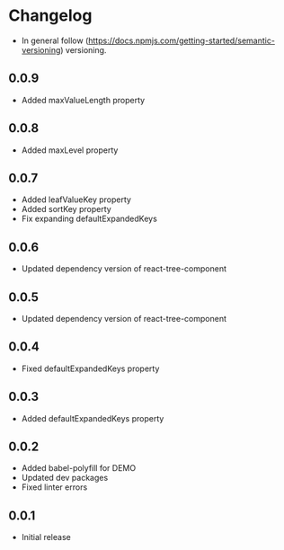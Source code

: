 # Changelog

* In general follow (https://docs.npmjs.com/getting-started/semantic-versioning) versioning.

## <next>

## 0.0.9
* Added maxValueLength property

## 0.0.8
* Added maxLevel property

## 0.0.7
* Added leafValueKey property
* Added sortKey property
* Fix expanding defaultExpandedKeys

## 0.0.6
* Updated dependency version of react-tree-component

## 0.0.5
* Updated dependency version of react-tree-component

## 0.0.4
* Fixed defaultExpandedKeys property

## 0.0.3
* Added defaultExpandedKeys property

## 0.0.2
* Added babel-polyfill for DEMO
* Updated dev packages
* Fixed linter errors

## 0.0.1
* Initial release
